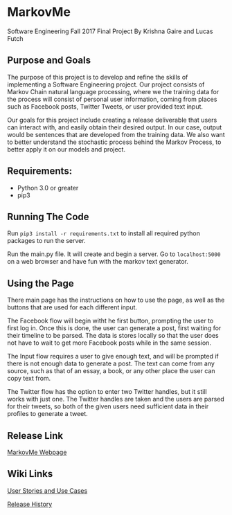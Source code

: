 # MarkovMe
Software Engineering Fall 2017 Final Project
By Krishna Gaire and Lucas Futch

## Purpose and Goals

The purpose of this project is to develop and refine the skills of implementing a Software Engineering project. Our project consists of Markov Chain natural language processing, where we the training data for the process will consist of personal user information, coming from places such as Facebook posts, Twitter Tweets, or user provided text input.

Our goals for this project include creating a release deliverable that users can interact with, and easily obtain their desired output. In our case, output would be sentences that are developed from the training data. We also want to better understand the stochastic process behind the Markov Process, to better apply it on our models and project.

## Requirements:

  * Python 3.0 or greater  
  * pip3

## Running The Code

Run `pip3 install -r requirements.txt` to install all required python packages to run the server.

Run the main.py file. It will create and begin a server. Go to `localhost:5000` on a web browser and have fun with the markov text generator. 

## Using the Page

There main page has the instructions on how to use the page, as well as the buttons that are used for each different input. 

The Facebook flow will begin witht he first button, prompting the user to first log in. Once this is done, the user can generate a post, first waiting for their timeline to be parsed. The data is stores locally so that the user does not have to wait to get more Facebook posts while in the same session.

The Input flow requires a user to give enough text, and will be prompted if there is not enough data to generate a post. The text can come from any source, such as that of an essay, a book, or any other place the user can copy text from.

The Twitter flow has the option to enter two Twitter handles, but it still works with just one. The Twitter handles are taken and the users are parsed for their tweets, so both of the given users need sufficient data in their profiles to generate a tweet.

## Release Link

[MarkovMe Webpage](https://markov-me.herokuapp.com/)

## Wiki Links

[User Stories and Use Cases](https://github.abudhabi.nyu.edu/lf1345/finalProject/wiki/User-Stories-and-Use-Cases)

[Release History](https://github.abudhabi.nyu.edu/lf1345/finalProject/wiki/Release-Library)